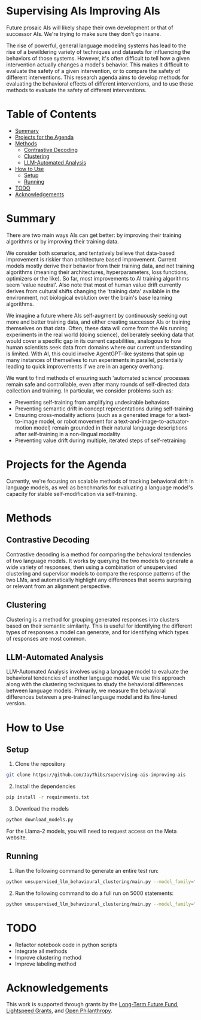 # Supervising AIs Improving AIs

Future prosaic AIs will likely shape their own development or that of successor AIs. We're trying to make sure they don't go insane.

The rise of powerful, general language modeling systems has lead to the rise of a bewildering variety of techniques and datasets for influencing the behaviors of those systems. However, it's often difficult to tell how a given intervention actually changes a model's behavior. This makes it difficult to evaluate the safety of a given intervention, or to compare the safety of different interventions. This research agenda aims to develop methods for evaluating the behavioral effects of different interventions, and to use those methods to evaluate the safety of different interventions.

# Table of Contents

- [Summary](#summary)
- [Projects for the Agenda](#projects-for-the-agenda)
- [Methods](#methods)
  - [Contrastive Decoding](#contrastive-decoding)
  - [Clustering](#clustering)
  - [LLM-Automated Analysis](#llm-automated-analysis)
- [How to Use](#how-to-use)
  - [Setup](#setup)
  - [Running](#running)
- [TODO](#todo)
- [Acknowledgements](#acknowledgements)

# Summary

There are two main ways AIs can get better: by improving their training algorithms or by improving their training data.

We consider both scenarios, and tentatively believe that data-based improvement is riskier than architecture based improvement. Current models mostly derive their behavior from their training data, and not training algorithms (meaning their architectures, hyperparameters, loss functions, optimizers or the like). So far, most improvements to AI training algorithms seem 'value neutral'. Also note that most of human value drift currently derives from cultural shifts changing the 'training data' available in the environment, not biological evolution over the brain's base learning algorithms.

We imagine a future where AIs self-augment by continuously seeking out more and better training data, and either creating successor AIs or training themselves on that data. Often, these data will come from the AIs running experiments in the real world (doing science), deliberately seeking data that would cover a specific gap in its current capabilities, analogous to how human scientists seek data from domains where our current understanding is limited. With AI, this could involve AgentGPT-like systems that spin up many instances of themselves to run experiments in parallel, potentially leading to quick improvements if we are in an agency overhang.

We want to find methods of ensuring such 'automated science' processes remain safe and controllable, even after many rounds of self-directed data collection and training. In particular, we consider problems such as:

* Preventing self-training from amplifying undesirable behaviors
* Preventing semantic drift in concept representations during self-training
* Ensuring cross-modality actions (such as a generated image for a text-to-image model, or robot movement for a text-and-image-to-actuator-motion model) remain grounded in their natural language descriptions after self-training in a non-lingual modality
* Preventing value drift during multiple, iterated steps of self-retraining

# Projects for the Agenda

Currently, we're focusing on scalable methods of tracking behavioral drift in language models, as well as benchmarks for evaluating a language model's capacity for stable self-modification via self-training.

# Methods

## Contrastive Decoding

Contrastive decoding is a method for comparing the behavioral tendencies of two language models. It works by querying the two models to generate a wide variety of responses, then using a combination of unsupervised clustering and supervisor models to compare the response patterns of the two LMs, and automatically highlight any differences that seems surprising or relevant from an alignment perspective.

## Clustering

Clustering is a method for grouping generated responses into clusters based on their semantic similarity. This is useful for identifying the different types of responses a model can generate, and for identifying which types of responses are most common.

## LLM-Automated Analysis

LLM-Automated Analysis involves using a language model to evaluate the behavioral tendencies of another language model. We use this approach along with the clustering techniques to study the behavioral differences between language models. Primarily, we measure the behavioral differences between a pre-trained language model and its fine-tuned version.

# How to Use

## Setup

1. Clone the repository

```bash
git clone https://github.com/JayThibs/supervising-ais-improving-ais
```

2. Install the dependencies

```bash
pip install -r requirements.txt
```

3. Download the models

```bash
python download_models.py
```

For the Llama-2 models, you will need to request access on the Meta website.

## Running

1. Run the following command to generate an entire test run:
    
```bash
python unsupervised_llm_behavioural_clustering/main.py --model_family="openai" --model="gpt-3.5-turbo" --test_mode
```

2. Run the following command to do a full run on 5000 statements:

```bash
python unsupervised_llm_behavioural_clustering/main.py --model_family="openai" --model="gpt-3.5-turbo" --num_statements=5000
```

# TODO

* Refactor notebook code in python scripts
* Integrate all methods
* Improve clustering method
* Improve labeling method

# Acknowledgements

This work is supported through grants by the [Long-Term Future Fund](https://funds.effectivealtruism.org/funds/far-future), [Lightspeed Grants](https://lightspeedgrants.org/), and [Open Philanthropy](https://www.openphilanthropy.org/).
